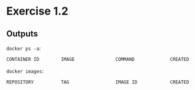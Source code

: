 # Exercise 1.2

## Outputs

`docker ps -a`:

```bash
CONTAINER ID        IMAGE               COMMAND             CREATED             STATUS              PORTS               NAMES
```

`docker images`:

```bash
REPOSITORY          TAG                 IMAGE ID            CREATED             SIZE
```
